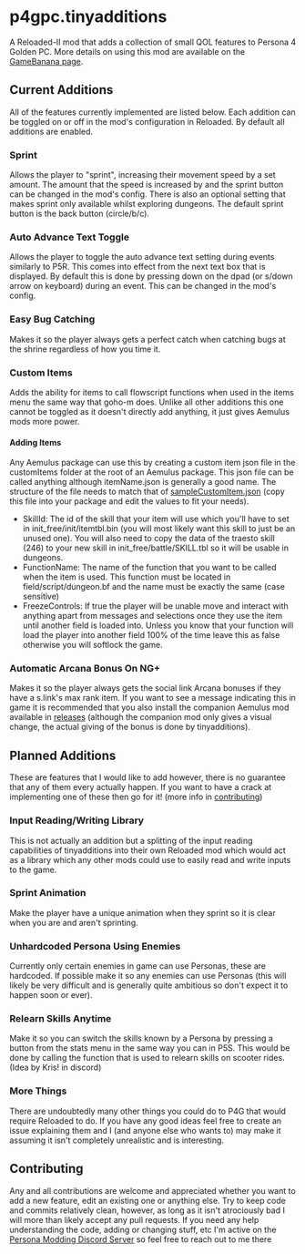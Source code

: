 # p4gpc.tinyadditions
A Reloaded-II mod that adds a collection of small QOL features to Persona 4 Golden PC. More details on using this mod are available on the [GameBanana page](https://gamebanana.com/mods/345639).

## Current Additions
All of the features currently implemented are listed below. Each addition can be toggled on or off in the mod's configuration in Reloaded. By default all additions are enabled.

### Sprint
Allows the player to "sprint", increasing their movement speed by a set amount. The amount that the speed is increased by and the sprint button can be changed in the mod's config. There is also an optional setting that makes sprint only available whilst exploring dungeons. The default sprint button is the back button (circle/b/c).

### Auto Advance Text Toggle
Allows the player to toggle the auto advance text setting during events similarly to P5R. This comes into effect from the next text box that is displayed. By default this is done by pressing down on the dpad (or s/down arrow on keyboard) during an event. This can be changed in the mod's config.

### Easy Bug Catching
Makes it so the player always gets a perfect catch when catching bugs at the shrine regardless of how you time it.

### Custom Items
Adds the ability for items to call flowscript functions when used in the items menu the same way that goho-m does. Unlike all other additions this one cannot be toggled as it doesn't directly add anything, it just gives Aemulus mods more power. 
#### Adding Items
Any Aemulus package can use this by creating a custom item json file in the customItems folder at the root of an Aemulus package. This json file can be called anything although itemName.json is generally a good name. The structure of the file needs to match that of [sampleCustomItem.json](sampleCustomItem.json) (copy this file into your package and edit the values to fit your needs).

- SkillId: The id of the skill that your item will use which you'll have to set in init_free/init/itemtbl.bin (you will most likely want this skill to just be an unused one). You will also need to copy the data of the traesto skill (246) to your new skill in init_free/battle/SKILL.tbl so it will be usable in dungeons.
- FunctionName: The name of the function that you want to be called when the item is used. This function must be located in field/script/dungeon.bf and the name must be exactly the same (case sensitive)
- FreezeControls: If true the player will be unable move and interact with anything apart from messages and selections once they use the item until another field is loaded into. Unless you know that your function will load the player into another field 100% of the time leave this as false otherwise you will softlock the game.

### Automatic Arcana Bonus On NG+
Makes it so the player always gets the social link Arcana bonuses if they have a s.link's max rank item. If you want to see a message indicating this in game it is recommended that you also install the companion Aemulus mod available in [releases](https://github.com/AnimatedSwine37/p4gpc.tinyadditions/releases/latest) (although the companion mod only gives a visual change, the actual giving of the bonus is done by tinyadditions).

## Planned Additions
These are features that I would like to add however, there is no guarantee that any of them every actually happen. If you want to have a crack at implementing one of these then go for it! (more info in [contributing](#contributing)) 

### Input Reading/Writing Library
This is not actually an addition but a splitting of the input reading capabilities of tinyadditions into their own Reloaded mod which would act as a library which any other mods could use to easily read and write inputs to the game.

### Sprint Animation
Make the player have a unique animation when they sprint so it is clear when you are and aren't sprinting.

### Unhardcoded Persona Using Enemies
Currently only certain enemies in game can use Personas, these are hardcoded. If possible make it so any enemies can use Personas (this will likely be very difficult and is generally quite ambitious so don't expect it to happen soon or ever).

### Relearn Skills Anytime
Make it so you can switch the skills known by a Persona by pressing a button from the stats menu in the same way you can in P5S. This would be done by calling the function that is used to relearn skills on scooter rides.
(Idea by Kris! in discord)

### More Things
There are undoubtedly many other things you could do to P4G that would require Reloaded to do. If you have any good ideas feel free to create an issue explaining them and I (and anyone else who wants to) may make it assuming it isn't completely unrealistic and is interesting.

## Contributing
Any and all contributions are welcome and appreciated whether you want to add a new feature, edit an existing one or anything else. Try to keep code and commits relatively clean, however, as long as it isn't atrociously bad I will more than likely accept any pull requests. If you need any help understanding the code, adding or changing stuff, etc I'm active on the [Persona Modding Discord Server](https://discord.gg/naoto) so feel free to reach out to me there

